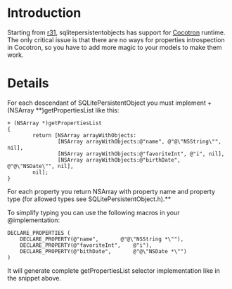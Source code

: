 # Introduction #

Starting from [r31](https://code.google.com/p/sqlitepersistentobjects/source/detail?r=31), sqlitepersistentobjects has support for [Cocotron](http://www.cocotron.org) runtime. The only critical issue is that there are no ways for properties introspection in Cocotron, so you have to add more magic to your models to make them work.

# Details #

For each descendant of SQLitePersistentObject you must implement + (NSArray **)getPropertiesList like this:
```
+ (NSArray *)getPropertiesList
{
        return [NSArray arrayWithObjects:
                [NSArray arrayWithObjects:@"name", @"@\"NSString\"", nil],
                [NSArray arrayWithObjects:@"favoriteInt", @"i", nil],
                [NSArray arrayWithObjects:@"birthDate", @"@\"NSDate\"", nil],
        nil];
}
```
For each property you return NSArray with property name and property type (for allowed types see SQLitePersistentObject.h).**

To simplify typing you can use the following macros in your @implementation:
```
DECLARE_PROPERTIES (
	DECLARE_PROPERTY(@"name",		@"@\"NSString *\""),
	DECLARE_PROPERTY(@"favoriteInt",	@"i"),
	DECLARE_PROPERTY(@"bithDate",		@"@\"NSDate *\"")
)
```
It will generate complete getPropertiesList selector implementation like in the snippet above.